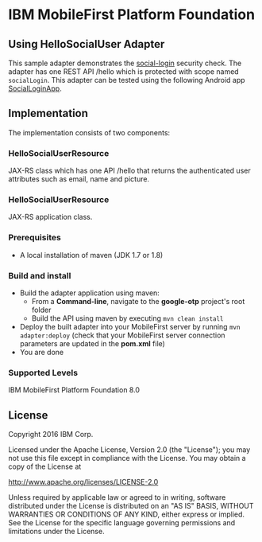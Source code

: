 IBM MobileFirst Platform Foundation
===

## Using HelloSocialUser Adapter
This sample adapter demonstrates the [social-login](../social-login-security-check/README.md) security check.  The adapter has one REST API /hello which is protected with scope named `socialLogin`.
This adapter can be tested using the following Android app [SocialLoginApp](../SocialLoginApp/README.md).

## Implementation
The implementation consists of two components:

### HelloSocialUserResource
JAX-RS class which has one API /hello that returns the authenticated user attributes such as email, name and picture.

### HelloSocialUserResource
JAX-RS application class.

### Prerequisites
* A local installation of maven (JDK 1.7 or 1.8)

### Build and install
* Build the adapter application using maven:
    * From a **Command-line**, navigate to the **google-otp** project's root folder
    * Build the API using maven by executing `mvn clean install`
* Deploy the built adapter into your MobileFirst server by running `mvn adapter:deploy` (check that your MobileFirst
  server connection parameters are updated in the **pom.xml** file)
* You are done

### Supported Levels
IBM MobileFirst Platform Foundation 8.0

## License
Copyright 2016 IBM Corp.

Licensed under the Apache License, Version 2.0 (the "License");
you may not use this file except in compliance with the License.
You may obtain a copy of the License at

http://www.apache.org/licenses/LICENSE-2.0

Unless required by applicable law or agreed to in writing, software
distributed under the License is distributed on an "AS IS" BASIS,
WITHOUT WARRANTIES OR CONDITIONS OF ANY KIND, either express or implied.
See the License for the specific language governing permissions and
limitations under the License.
